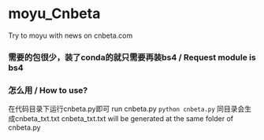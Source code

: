# moyu_Cnbeta
Try to moyu with news on cnbeta.com


### 需要的包很少，装了conda的就只需要再装bs4 / Request module is bs4

### 怎么用 / How to use?
在代码目录下运行cnbeta.py即可
run cnbeta.py
`python cnbeta.py`
同目录会生成cnbeta_txt.txt
cnbeta_txt.txt will be generated at the same folder of cnbeta.py
